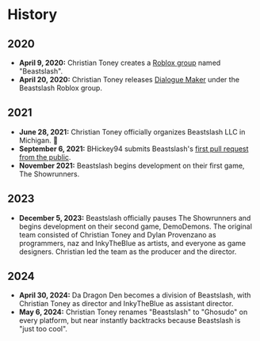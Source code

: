 # History
## 2020
* **April 9, 2020:** Christian Toney creates a [Roblox group](https://www.roblox.com/groups/5933742/Beastslash) named "Beastslash".
* **April 20, 2020:** Christian Toney releases [Dialogue Maker](https://create.roblox.com/store/asset/4930928141/Dialogue-Maker-Beta) under the Beastslash Roblox group. 

## 2021
* **June 28, 2021:** Christian Toney officially organizes Beastslash LLC in Michigan. 🎂
* **September 6, 2021:** BHickey94 submits Beastslash's [first pull request from the public](https://github.com/Beastslash/roblox-dialogue-maker/pull/43).
* **November 2021:** Beastslash begins development on their first game, The Showrunners. 

## 2023
* **December 5, 2023:** Beastslash officially pauses The Showrunners and begins development on their second game, DemoDemons. The original team consisted of Christian Toney and Dylan Provenzano as programmers, naz and InkyTheBlue as artists, and everyone as game designers. Christian led the team as the producer and the director.

## 2024
* **April 30, 2024:** Da Dragon Den becomes a division of Beastslash, with Christian Toney as director and InkyTheBlue as assistant director.
* **May 6, 2024:** Christian Toney renames "Beastslash" to "Ghosudo" on every platform, but near instantly backtracks because Beastslash is "just too cool".
